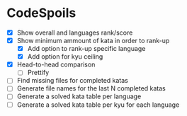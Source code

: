 # CodeSpoils

- [x] Show overall and languages rank/score
- [x] Show minimum ammount of kata in order to rank-up
    - [x] Add option to rank-up specific language
    - [x] Add option for kyu ceiling
- [x] Head-to-head comparison
    - [ ] Prettify
- [ ] Find missing files for completed katas 
- [ ] Generate file names for the last N completed katas
- [ ] Generate a solved kata table per language
- [ ] Generate a solved kata table per kyu for each language
